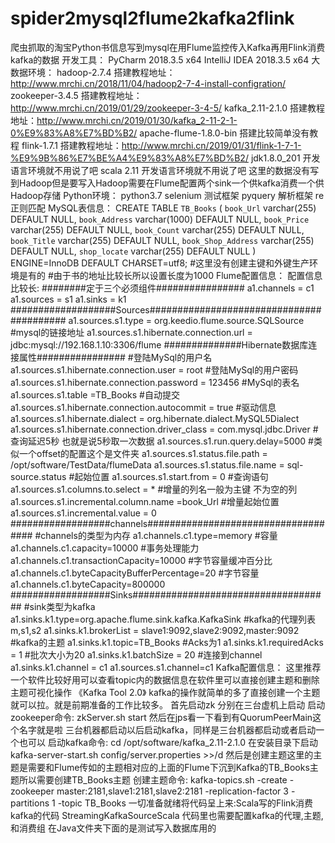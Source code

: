# spider2mysql2flume2kafka2flink
爬虫抓取的淘宝Python书信息写到mysql在用Flume监控传入Kafka再用Flink消费kafka的数据
开发工具：
    PyCharm 2018.3.5 x64
    IntelliJ IDEA 2018.3.5 x64
大数据环境：
    hadoop-2.7.4       搭建教程地址：http://www.mrchi.cn/2018/11/04/hadoop2-7-4-install-configration/
    zookeeper-3.4.5    搭建教程地址：http://www.mrchi.cn/2019/01/29/zookeeper-3-4-5/
    kafka_2.11-2.1.0   搭建教程地址：http://www.mrchi.cn/2019/01/30/kafka_2-11-2-1-0%E9%83%A8%E7%BD%B2/
    apache-flume-1.8.0-bin    搭建比较简单没有教程
    flink-1.7.1        搭建教程地址：http://www.mrchi.cn/2019/01/31/flink-1-7-1-%E9%9B%86%E7%BE%A4%E9%83%A8%E7%BD%B2/
    jdk1.8.0_201        开发语言环境就不用说了吧
    scala 2.11          开发语言环境就不用说了吧
    这里的数据没有写到Hadoop但是要写入Hadoop需要在Flume配置两个sink一个供kafka消费一个供Hadoop存储
Python环境：
    python3.7
    selenium 测试框架
    pyquery  解析框架
    re  正则匹配
MySQL表信息：
     CREATE TABLE `TB_Books` (
    `book_Url` varchar(255) DEFAULT NULL,
    `book_Address` varchar(1000) DEFAULT NULL,
    `book_Price` varchar(255) DEFAULT NULL,
    `book_Count` varchar(255) DEFAULT NULL,
    `book_Title` varchar(255) DEFAULT NULL,
    `book_Shop_Address` varchar(255) DEFAULT NULL,
    `shop_locate` varchar(255) DEFAULT NULL
    ) ENGINE=InnoDB DEFAULT CHARSET=utf8;
    #这里没有创建主键和外键生产环境是有的
    #由于书的地址比较长所以设置长度为1000
Flume配置信息：
    配置信息比较长:
    ########定于三个必须组件################
    a1.channels = c1
    a1.sources = s1
    a1.sinks = k1
    ###################Sources#########################################
    a1.sources.s1.type = org.keedio.flume.source.SQLSource
    #mysql的链接地址
    a1.sources.s1.hibernate.connection.url = jdbc:mysql://192.168.1.10:3306/flume
    ##############Hibernate数据库连接属性################
    #登陆MySql的用户名
    a1.sources.s1.hibernate.connection.user = root
    #登陆MySql的用户密码
    a1.sources.s1.hibernate.connection.password = 123456
    #MySql的表名
    a1.sources.s1.table =TB_Books
    #自动提交
    a1.sources.s1.hibernate.connection.autocommit = true
    #驱动信息
    a1.sources.s1.hibernate.dialect = org.hibernate.dialect.MySQL5Dialect
    a1.sources.s1.hibernate.connection.driver_class = com.mysql.jdbc.Driver
    #查询延迟5秒  也就是说5秒取一次数据
    a1.sources.s1.run.query.delay=5000
    #类似一个offset的配置这个是文件夹
    a1.sources.s1.status.file.path = /opt/software/TestData/flumeData
    a1.sources.s1.status.file.name = sql-source.status
    #起始位置
    a1.sources.s1.start.from = 0
    #查询语句
    a1.sources.s1.columns.to.select = *
    #增量的列名一般为主键 不为空的列
    a1.sources.s1.incremental.column.name =book_Url
    #增量起始位置
    a1.sources.s1.incremental.value = 0
    ##################channels####################################
    #channels的类型为内存
    a1.channels.c1.type=memory
    #容量
    a1.channels.c1.capacity=10000
    #事务处理能力
    a1.channels.c1.transactionCapacity=10000
    #字节容量缓冲百分比
    a1.channels.c1.byteCapacityBufferPercentage=20
    #字节容量
    a1.channels.c1.byteCapacity=800000
    ##################Sinks####################################
    #sink类型为kafka
    a1.sinks.k1.type=org.apache.flume.sink.kafka.KafkaSink
    #kafka的代理列表m,s1,s2
    a1.sinks.k1.brokerList = slave1:9092,slave2:9092,master:9092
    #kafka的主题
    a1.sinks.k1.topic=TB_Books
    #Acks为1
    a1.sinks.k1.requiredAcks = 1
    #批次大小为20
    a1.sinks.k1.batchSize = 20
    #连接到channel
    a1.sinks.k1.channel = c1
    a1.sources.s1.channel=c1
Kafka配置信息：
    这里推荐一个软件比较好用可以查看topic内的数据信息在软件里可以直接创建主题和删除主题可视化操作
    《Kafka Tool 2.0》
    kafka的操作就简单的多了直接创建一个主题就可以拉。就是前期准备的工作比较多。
    首先启动zk  分别在三台虚机上启动
    启动zookeeper命令:
            zkServer.sh start
            然后在jps看一下看到有QuorumPeerMain这个名字就是啦
    三台机器都启动以后启动kafka，同样是三台机器都启动或者启动一个也可以
    启动kafka命令:
              cd /opt/software/kafka_2.11-2.1.0 在安装目录下启动
              kafka-server-start.sh config/server.properties >>/d
    然后是创建主题这里的主题是需要和Flume传如的主题相对应的上面的Flume下沉到Kafka的TB_Books主题所以需要创建TB_Books主题
    创建主题命令:
            kafka-topics.sh -create -zookeeper master:2181,slave1:2181,slave2:2181 -replication-factor 3 -partitions 1 -topic TB_Books
一切准备就绪将代码呈上来:Scala写的Flink消费kafka的代码 StreamingKafkaSourceScala
     代码里也需要配置kafka的代理,主题,和消费组
     在Java文件夹下面的是测试写入数据库用的






